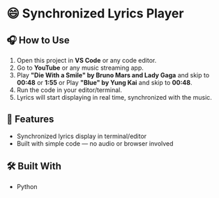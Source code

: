 # 😄 Synchronized Lyrics Player

## 🎧 How to Use

1. Open this project in **VS Code** or any code editor.
2. Go to **YouTube** or any music streaming app.
3. Play **"Die With a Smile" by Bruno Mars and Lady Gaga** and skip to **00:48** or **1:55** or Play **"Blue" by Yung Kai** and skip to **00:48**.
4. Run the code in your editor/terminal.
5. Lyrics will start displaying in real time, synchronized with the music.

## 📝 Features

- Synchronized lyrics display in terminal/editor
- Built with simple code — no audio or browser involved

## 🛠️ Built With

- Python

